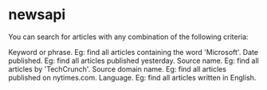 # newsapi

You can search for articles with any combination of the following criteria:

Keyword or phrase. Eg: find all articles containing the word 'Microsoft'.
Date published. Eg: find all articles published yesterday.
Source name. Eg: find all articles by 'TechCrunch'.
Source domain name. Eg: find all articles published on nytimes.com.
Language. Eg: find all articles written in English.
